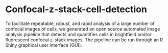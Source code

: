 # Confocal-z-stack-cell-detection
 To facilitate repeatable, robust, and rapid analysis of a large number of confocal images of cells, we generated an open source automated image analysis pipeline that detects and quantifies cells in brightfield and/or fluorescent confocal z-stack images. The pipeline can be run through an R Shiny graphical user interface (GUI).
